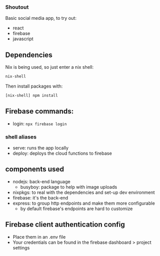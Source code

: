 ### Shoutout

Basic social media app, to try out:
* react
* firebase
* javascript

## Dependencies

Nix is being used, so just enter a nix shell:
```bash
nix-shell
```

Then install packages with:
```bash
[nix-shell] npm install
```

## Firebase commands:

* login: `npx firebase login`

### shell aliases

* serve: runs the app locally
* deploy: deploys the cloud functions to firebase

## components used

* nodejs: back-end language
  * busyboy: package to help with image uploads
* nixpkgs: to real with the dependencies and set-up dev environment
* firebase: it's the back-end
* express: to group http endpoints and make them more configurable
  * by default firebase's endpoints are hard to customize

## Firebase client authentication config

* Place them in an .env file
* Your credentials can be found in the firebase dashboard > project settings

